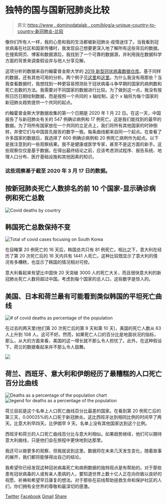 # 独特的国与国新冠肺炎比较

> 原文:[https://www . dominodatalab . com/blog/a-unique-country-to-country-新冠肺炎-比较](https://www.dominodatalab.com/blog/a-unique-country-to-country-covid-19-comparison)

像你们所有人一样，我的心思和我的生活都被新冠肺炎·疫情迷住了。当我看到冠状病毒在社区和国家传播时，我发现自己想要更深入地了解所有这些背后的数据。在搜索网页、博客和数据源后，我找到了一个可靠的数据源，并利用我在数据科学方面的背景来调查假设并与他人分享见解。

这项分析的数据来自约翰霍普金斯大学的 [2019 新型冠状病毒数据仓库](https://github.com/CSSEGISandData/COVID-19)。基于同样的数据，还有其他可用的分析。两个例子见[这里](https://gisanddata.maps.arcgis.com/apps/opsdashboard/index.html#/bda7594740fd40299423467b48e9ecf6)和[这里](https://shiny.john-coene.com/coronavirus/)。为什么我没有用那些？当我查看数据时，我想找到一种更容易预测处于冠状病毒斗争早期的国家的病例数和死亡总数的方法。我需要对不同国家的数据进行比较。为了做到这一点，我没有按照日历日期绘制数据，而是按照一个共同的 x 轴绘制，这个 x 轴将为每个国家的新冠肺炎趋势提供一个共同的起点。

约翰霍普金斯大学数据收集的第一个日期是 2020 年 1 月 22 日。在这一天，中国报告了与新冠肺炎有关的 547 例确诊病例和 17 例死亡。这是我们能找到的最早的数据。为了将所有国家放在一个共同的立足点上，我们将所有其他国家的时钟倒转，并使它们与中国首先报告的数字一致。每条曲线都来自同一个起点。在查看了许多国家的数据后，我选择了 600 例确诊病例和 20 例死亡病例作为起点。以下是我注意到的一些观察结果。我不是健康或医学专家，甚至不是这方面的新手。这些观察仅仅是基于数据。在得出最终结论之前，应该考虑测试程序、报告系统、地理人口分布、医疗基础设施和其他因素的知识。

### 这些观察基于截至 2020 年 3 月 17 日的数据。

## 按新冠肺炎死亡人数排名的前 10 个国家-显示确诊病例和死亡总数

![Covid deaths by country](../Images/9089f6b5c8b5a37d936928cd77639024.png)

## 韩国死亡总数保持不变

![Total of covid cases focusing on South Korea](../Images/e3c5116c845282a917036915324bb706.png)

在目睹第 20 例死亡的 16 天后，韩国总共只有 81 例死亡。相比之下，意大利在经历了第 20 次死亡后的 16 天内共有 1441 人死亡。这种比较既显示了意大利的情况有多糟糕，也显示了韩国的情况相对可控。

意大利看起来有望比中国快 20 天突破 3000 人的死亡大关，而且很快意大利的新冠肺炎死亡人数将超过中国。考虑到每个国家的总人口，这些数字是惊人的。

## 美国、日本和荷兰最有可能看到类似韩国的平坦死亡曲线

![# of covid deaths as percentage of the population](../Images/9c95e20dc698caed318723953cf03fc8.png)

在过去的两天里(他们第 20 次死亡后的第 9 天和第 10 天)，美国的死亡人数从 63 人上升到 108 人。这可不好。然而，如果死亡人口的百分比是地面状况的指标，那么，从大的方面来看，美国的这一增长就不那么令人担忧了。此外，在这种假设下，荷兰的数据看起来并不那么令人鼓舞。

![](../Images/7637b8222c8788a7ed01998ff8c59836.png)

## 荷兰、西班牙、意大利和伊朗经历了最糟糕的人口死亡百分比曲线

![Deaths as a percentage of the population chart](../Images/3e99328f948a1487384aa99d0027dc51.png) ![legend for deaths as a percentage of the population](../Images/4d0517b482c273175aca43e7e3694bde.png)

荷兰目前是这个名单上人口死亡曲线百分比最差的国家。在看到第 20 例死亡后的第三天，0.00025%的人口死于新冠肺炎。这比西班牙达到相同比例的时间早了两天。比意大利早四天。比伊朗早 9 天。名单上没有其他国家达到这个比例。

西班牙和荷兰的人口死亡曲线百分比与意大利相似。如果趋势继续，他们可以期待意大利曲线，只是他们会在旅程中更快地到达那里。

我还可以做更多的观察，但我就说到这里。数据将在未来几天发生变化，随着故事的展开，我们都将能够得出自己的结论。

我希望你已经发现这种冠状病毒死亡和病例数据的独特观点是有帮助的。对于那些患有冠状病毒的人或有亲人患病的人，要知道世界上数十亿人正在向你致以良好的祝愿、祈祷和希望早日康复的想法。对于那些在前线帮助拯救生命和保护社区的人们，你们拥有全世界的尊敬和最深切的感激。

[Twitter](/#twitter) [Facebook](/#facebook) [Gmail](/#google_gmail) [Share](https://www.addtoany.com/share#url=https%3A%2F%2Fwww.dominodatalab.com%2Fblog%2Fa-unique-country-to-country-covid-19-comparison%2F&title=A%20Unique%20Country-to-Country%20COVID-19%20Comparison)